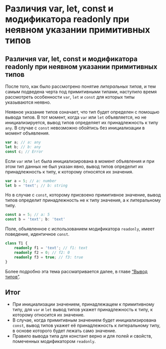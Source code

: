 # Различия var, let, const и модификатора readonly при неявном указании примитивных типов
## Различия var, let, const и модификатора readonly при неявном указании примитивных типов


После того, как было рассмотрено понятие *литеральных типов*, и тем самым подведена черта под примитивными типами, наступило время рассмотреть особенности `var`, `let` и `const` для которых типы указываются неявно.

Неявное указание типов означает, что тип будет определен с помощью вывода типов. В тот момент, когда `var` или `let` объявляется, но не инициализируется, вывод типов определяет их принадлежность к типу `any`. В случае с `const` невозможно обойтись без инициализации в момент объявления.

`````ts
var a; // a: any
let b; // b: any
const c; // Error
`````

Если `var` или `let` была инициализирована в момент объявления и при этом тип данных не был указан явно, вывод типов определит их принадлежность к типу, к которому относятся их значения.

`````ts
var a = 5; // a: number
let b = 'text'; // b: string
`````

Но в случае с `const`, которому присвоено примитивное значение, вывод типов определит принадлежность не к типу значения, а к литеральному типу.

`````ts
const a = 5; // a: 5
const b = 'text'; b: 'text'
`````

Поле, объявленное с использованием модификатора `readonly`, имеет поведение, идентичное `const`. 

`````ts
class T1 {
    readonly f1 = 'text'; // f1: text
    readonly f2 = 0; // f2: 0
    readonly f3 = true; // f3: true
}
`````

Более подробно эта тема рассматривается далее, в главе [“Вывод типов”](../037.(Типизация)%20Вывод%20типов).

## Итог

- При инициализации значением, принадлежащем к примитивному типу, для `var` и `let` вывод типов укажет принадлежность к типу, к которому относится их значение.
- В случае, когда примитивным значением будет инициализирована `const`, вывод типов укажет её принадлежность к литеральному типу, в основе которого будет лежать само значение.
- Правило вывода типа для констант верно и для полей и свойств, помеченных модификатором `readonly`.
